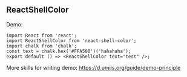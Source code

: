 ## ReactShellColor

Demo:

```tsx
import React from 'react';
import ReactShellColor from 'react-shell-color';
import chalk from 'chalk';
const text = chalk.hex('#FFA500')('hahahaha');
export default () => <ReactShellColor text="test" />;
```

More skills for writing demo: https://d.umijs.org/guide/demo-principle

